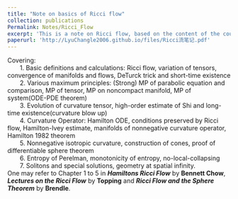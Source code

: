 ```yaml
---
title: "Note on basics of Ricci flow"
collection: publications
Permalink: Notes/Ricci_Flow
excerpt: 'This is a note on Ricci flow, based on the content of the course **Foundations of Ricci flow** taught by [**Prof. Li Yu**](https://sites.google.com/view/yuli21/home).  '
paperurl: 'http://LyuChangle2006.github.io/files/Ricci流笔记.pdf'
---
```


Covering:  <br>
  1. Basic definitions and calculations: Ricci flow, variation of tensors, convergence of manifolds and flows, DeTurck trick and short-time existence <br>
  2. Various maximum principles: (Strong) MP of parabolic equation and comparison, MP of tensor, MP on noncompact manifold, MP of system(ODE-PDE theorem)   <br>
  3. Evolution of curvature tensor, high-order estimate of Shi and long-time existence(curvature blow up)  <br>
  4. Curvature Operator: Hamilton ODE, conditions preserved by Ricci flow, Hamilton-Ivey estimate, manifolds of nonnegative curvature operator, Hamilton 1982 theorem  <br>
  5. Nonnegative isotropic curvature, construction of cones, proof of differentiable sphere theorem <br>
  6. Entropy of Perelman, monotonicity of entropy, no-local-collapsing <br>
  7. Solitons and special solutions, geometry at spatial infinity.
<br>
One may refer to Chapter 1 to 5 in ***Hamiltons Ricci Flow*** by **Bennett Chow**, ***Lectures on the Ricci Flow*** by **Topping** and ***Ricci Flow and the Sphere Theorem*** by **Brendle**.
